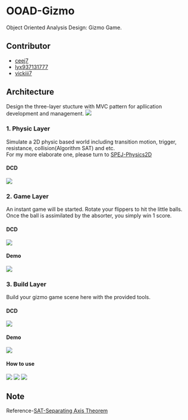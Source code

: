 # OOAD-Gizmo
Object Oriented Analysis Design: Gizmo Game.
## Contributor
   - [ceej7](https://github.com/ceej7)
   - [lyx937131777](https://github.com/lyx937131777)
   - [vickiii7](https://github.com/vickiii7)    
## Architecture
Design the three-layer stucture with MVC pattern for apllication development and management. 
![](img/Arc.png)
### 1. Physic Layer
Simulate a 2D physic based world including transition motion, trigger, resistance, collision(Algorithm SAT) and etc.  
For my more elaborate one, please turn to [SPEJ-Physics2D](https://github.com/ceej7/SPEJ-Physics2D)
#### DCD
![](img/DCD-Phy.png)
### 2. Game Layer
An instant game will be started. Rotate your flippers to hit the little balls. Once the ball is assimilated by the absorter, you simply win 1 score.
#### DCD
![](img/DCD-Game.png)
#### Demo
![](img/use05.jpg)
### 3. Build Layer
Build your gizmo game scene here with the provided tools.
#### DCD
![](img/DCD-Build.png)
#### Demo
![](img/use01.jpg)
#### How to use
![](img/use02.jpg)
![](img/use03.jpg)
![](img/use04.jpg)
## Note  
Reference-[SAT-Separating Axis Theorem](https://en.wikipedia.org/wiki/Hyperplane_separation_theorem)